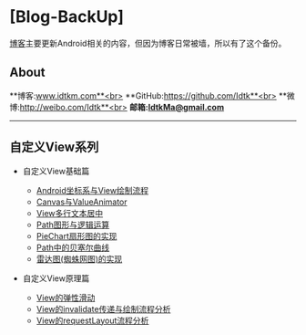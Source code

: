 # [Blog-BackUp]
 
[博客](http://www.idtkm.com)主要更新Android相关的内容，但因为博客日常被墙，所以有了这个备份。

## About

**博客:www.idtkm.com**<br>
**GitHub:https://github.com/Idtk**<br>
**微博:http://weibo.com/Idtk**<br>
**邮箱:IdtkMa@gmail.com**<br>

******

## 自定义View系列

* 自定义View基础篇
	* [Android坐标系与View绘制流程](https://github.com/Idtk/Blog/blob/master/Blog/1%E3%80%81CoordinateAndProcess.md)
	* [Canvas与ValueAnimator](https://github.com/Idtk/Blog/blob/master/Blog/2%E3%80%81CanvasAndValueAnimator.md)
	* [View多行文本居中](https://github.com/Idtk/Blog/blob/master/Blog/3%E3%80%81Multi-lineTextCenter.md)
	* [Path图形与逻辑运算](https://github.com/Idtk/Blog/blob/master/Blog/4%E3%80%81PathFigureAndLogical.md)
	* [PieChart扇形图的实现](https://github.com/Idtk/Blog/blob/master/Blog/5%E3%80%81PieChart.md)
	* [Path中的贝塞尔曲线](https://github.com/Idtk/Blog/blob/master/Blog/6%E3%80%81Bezier.md)
	* [雷达图(蜘蛛网图)的实现](https://github.com/Idtk/Blog/blob/master/Blog/7%E3%80%81RadarChart.md)

* 自定义View原理篇
	* [View的弹性滑动](https://github.com/Idtk/Blog/blob/master/Blog/8%E3%80%81Scroll.md)
	* [View的invalidate传递与绘制流程分析](https://github.com/Idtk/Blog/blob/master/Blog/9%E3%80%81Invalidate.md)
	* [View的requestLayout流程分析](https://github.com/Idtk/Blog/blob/master/Blog/10%E3%80%81RequestLayout.md)

